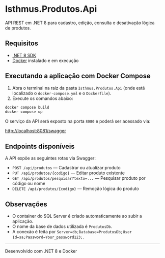 # Isthmus.Produtos.Api

API REST em .NET 8 para cadastro, edição, consulta e desativação lógica de produtos.

## Requisitos

- [.NET 8 SDK](https://dotnet.microsoft.com/download)
- [Docker](https://www.docker.com/get-started) instalado e em execução

## Executando a aplicação com Docker Compose

1. Abra o terminal na raiz da pasta `Isthmus.Produtos.Api` (onde está localizado o `docker-compose.yml` e o `Dockerfile`).
2. Execute os comandos abaixo:

```bash
docker compose build
docker compose up
```

O serviço da API será exposto na porta `8080` e poderá ser acessado via:

[http://localhost:8081/swagger](http://localhost:8081/swagger)

## Endpoints disponíveis

A API expõe as seguintes rotas via Swagger:

- `POST /api/produtos` — Cadastrar ou atualizar produto
- `PUT /api/produtos/{codigo}` — Editar produto existente
- `GET /api/produtos/pesquisar?texto=...` — Pesquisar produto por código ou nome
- `DELETE /api/produtos/{codigo}` — Remoção lógica do produto

## Observações

- O container do SQL Server é criado automaticamente ao subir a aplicação.
- O nome da base de dados utilizada é `ProdutosDb`.
- A conexão é feita por `Server=db;Database=ProdutosDb;User Id=sa;Password=Your_password123;`.

---

Desenvolvido com .NET 8 e Docker
